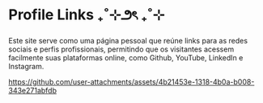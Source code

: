 <h1>Profile Links ₊˚⊹౨ৎ ₊˚⊹</h1>


Este site serve como uma página pessoal que reúne links para as redes sociais e perfis profissionais, permitindo que os visitantes acessem facilmente suas plataformas online, como Github, YouTube, LinkedIn e Instagram.

https://github.com/user-attachments/assets/4b21453e-1318-4b0a-b008-343e271abfdb

